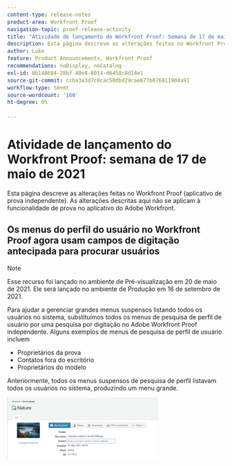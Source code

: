 ```yaml
---
content-type: release-notes
product-area: Workfront Proof
navigation-topic: proof-release-activity
title: "Atividade de lançamento do Workfront Proof: Semana de 17 de maio de 2021"
description: Esta página descreve as alterações feitas no Workfront Proof (aplicativo de prova independente). As alterações descritas aqui não se aplicam à funcionalidade de prova no aplicativo do Adobe Workfront.
author: Luke
feature: Product Announcements, Workfront Proof
recommendations: noDisplay, noCatalog
exl-id: 8b148684-28bf-40e8-8014-d6458c8d14e1
source-git-commit: ccba3a3d7c0cac50dbd29cae677b076811904a91
workflow-type: tm+mt
source-wordcount: '160'
ht-degree: 0%

---
```


# Atividade de lançamento do Workfront Proof: semana de 17 de maio de 2021

Esta página descreve as alterações feitas no Workfront Proof (aplicativo de prova independente). As alterações descritas aqui não se aplicam à funcionalidade de prova no aplicativo do Adobe Workfront.

## Os menus do perfil do usuário no Workfront Proof agora usam campos de digitação antecipada para procurar usuários

>[!NOTE]
>
>Esse recurso foi lançado no ambiente de Pré-visualização em 20 de maio de 2021. Ele será lançado no ambiente de Produção em 16 de setembro de 2021.

Para ajudar a gerenciar grandes menus suspensos listando todos os usuários no sistema, substituímos todos os menus de pesquisa de perfil de usuário por uma pesquisa por digitação no Adobe Workfront Proof independente. Alguns exemplos de menus de pesquisa de perfil de usuário incluem

* Proprietários da prova
* Contatos fora do escritório
* Proprietários do modelo

Anteriormente, todos os menus suspensos de pesquisa de perfil listavam todos os usuários no sistema, produzindo um menu grande.

![](assets/user-profile-typeahead-350x142.png)
